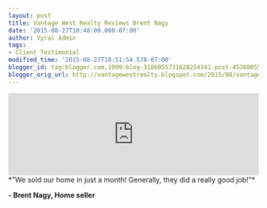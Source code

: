 ```yaml
---
layout: post
title: Vantage West Realty Reviews Brent Nagy
date: '2015-08-27T10:48:00.000-07:00'
author: Vyral Admin
tags:
- Client Testimonial
modified_time: '2015-08-27T10:51:54.578-07:00'
blogger_id: tag:blogger.com,1999:blog-3106055731628254341.post-4538805543028859233
blogger_orig_url: http://vantagewestrealty.blogspot.com/2015/08/vantage-west-realty-reviews-brent-nagy.html
---
```


<iframe frameborder="no" height="166" scrolling="no" src="https://w.soundcloud.com/player/?url=https%3A//api.soundcloud.com/tracks/221160103&amp;color=ff5500&amp;auto_play=false&amp;hide_related=false&amp;show_comments=true&amp;show_user=true&amp;show_reposts=false" width="100%"></iframe>
*"We sold our home in just a month! Generally, they did a really good job!"*

**- Brent Nagy, Home seller**
